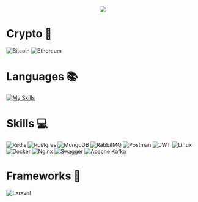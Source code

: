 
<p align="center">
    <img src="https://readme-typing-svg.herokuapp.com/?font=Fira+Code&duration=2150&weight=500&pause=1880&center=true&width=435&lines=%F0%9F%91%BB+Golang/PHP+Backend+Developer+%F0%9F%91%BB" />
</p>

# Crypto 🔗
![Bitcoin](https://img.shields.io/badge/Bitcoin-000?style=for-the-badge&logo=bitcoin&logoColor=orange)
![Ethereum](https://img.shields.io/badge/Ethereum-3C3C3D?style=for-the-badge&logo=Ethereum&logoColor=white)
# Languages 📚
<!-- ![Static Badge](https://img.shields.io/badge/go-black?style=for-the-badge&logo=go) -->
[![My Skills](https://skillicons.dev/icons?i=go,php,html,css&theme=light)](https://skillicons.dev)

# Skills 💻


![Redis](https://img.shields.io/badge/redis-%23DD0031.svg?style=for-the-badge&logo=redis&logoColor=white)
![Postgres](https://img.shields.io/badge/postgres-%23316192.svg?style=for-the-badge&logo=postgresql&logoColor=white)
![MongoDB](https://img.shields.io/badge/MongoDB-%234ea94b.svg?style=for-the-badge&logo=mongodb&logoColor=white) 
![RabbitMQ](https://img.shields.io/badge/Rabbitmq-FF6600?style=for-the-badge&logo=rabbitmq&logoColor=white)
![Postman](https://img.shields.io/badge/Postman-FF6C37?style=for-the-badge&logo=postman&logoColor=white)
![JWT](https://img.shields.io/badge/JWT-black?style=for-the-badge&logo=JSON%20web%20tokens)
![Linux](https://img.shields.io/badge/Linux-FCC624?style=for-the-badge&logo=linux&logoColor=black)
![Docker](https://img.shields.io/badge/docker-%230db7ed.svg?style=for-the-badge&logo=docker&logoColor=white)
![Nginx](https://img.shields.io/badge/nginx-%23009639.svg?style=for-the-badge&logo=nginx&logoColor=white)
![Swagger](https://img.shields.io/badge/-Swagger-%23Clojure?style=for-the-badge&logo=swagger&logoColor=white)
![Apache Kafka](https://img.shields.io/badge/Apache%20Kafka-000?style=for-the-badge&logo=apachekafka)

# Frameworks 💾
![Laravel](https://img.shields.io/badge/laravel-%23FF2D20.svg?style=for-the-badge&logo=laravel&logoColor=white)

